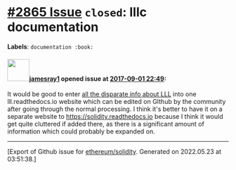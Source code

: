 # [\#2865 Issue](https://github.com/ethereum/solidity/issues/2865) `closed`: lllc documentation
**Labels**: `documentation :book:`


#### <img src="https://avatars.githubusercontent.com/u/16969914?u=ebf55e58263b7e91e995d7db26339123137d12be&v=4" width="50">[jamesray1](https://github.com/jamesray1) opened issue at [2017-09-01 22:49](https://github.com/ethereum/solidity/issues/2865):

It would be good to enter [all the disparate info about LLL](https://gist.github.com/Souptacular/fd197b1fac7c6d2660b0bef27a33ed40#lll-and-evm-stack-resources) into one lll.readthedocs.io website which can be edited on GIthub by the community after going through the normal processing. I think it's better to have it on a separate website to https://solidity.readthedocs.io because I think it would get quite cluttered if added there, as there is a significant amount of information which could probably be expanded on.




-------------------------------------------------------------------------------



[Export of Github issue for [ethereum/solidity](https://github.com/ethereum/solidity). Generated on 2022.05.23 at 03:51:38.]
